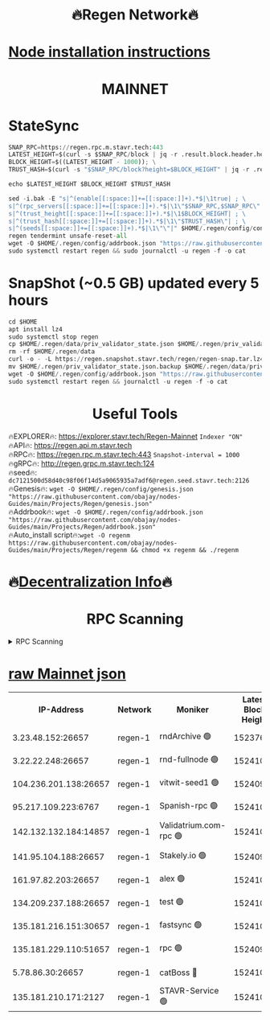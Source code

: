 <h1 align="center"> 🔥Regen Network🔥</h1>

[Node installation instructions](https://github.com/obajay/nodes-Guides/tree/main/Projects/Regen)
=
<h1 align="center"> MAINNET</h1>

# StateSync
```python
SNAP_RPC=https://regen.rpc.m.stavr.tech:443
LATEST_HEIGHT=$(curl -s $SNAP_RPC/block | jq -r .result.block.header.height); \
BLOCK_HEIGHT=$((LATEST_HEIGHT - 1000)); \
TRUST_HASH=$(curl -s "$SNAP_RPC/block?height=$BLOCK_HEIGHT" | jq -r .result.block_id.hash)

echo $LATEST_HEIGHT $BLOCK_HEIGHT $TRUST_HASH

sed -i.bak -E "s|^(enable[[:space:]]+=[[:space:]]+).*$|\1true| ; \
s|^(rpc_servers[[:space:]]+=[[:space:]]+).*$|\1\"$SNAP_RPC,$SNAP_RPC\"| ; \
s|^(trust_height[[:space:]]+=[[:space:]]+).*$|\1$BLOCK_HEIGHT| ; \
s|^(trust_hash[[:space:]]+=[[:space:]]+).*$|\1\"$TRUST_HASH\"| ; \
s|^(seeds[[:space:]]+=[[:space:]]+).*$|\1\"\"|" $HOME/.regen/config/config.toml
regen tendermint unsafe-reset-all
wget -O $HOME/.regen/config/addrbook.json "https://raw.githubusercontent.com/obajay/nodes-Guides/main/Projects/Regen/addrbook.json"
sudo systemctl restart regen && sudo journalctl -u regen -f -o cat
```
# SnapShot (~0.5 GB) updated every 5 hours
```python
cd $HOME
apt install lz4
sudo systemctl stop regen
cp $HOME/.regen/data/priv_validator_state.json $HOME/.regen/priv_validator_state.json.backup
rm -rf $HOME/.regen/data
curl -o - -L https://regen.snapshot.stavr.tech/regen/regen-snap.tar.lz4 | lz4 -c -d - | tar -x -C $HOME/.regen --strip-components 2
mv $HOME/.regen/priv_validator_state.json.backup $HOME/.regen/data/priv_validator_state.json
wget -O $HOME/.regen/config/addrbook.json "https://raw.githubusercontent.com/obajay/nodes-Guides/main/Projects/Regen/addrbook.json"
sudo systemctl restart regen && journalctl -u regen -f -o cat
```

 <h1 align="center"> Useful Tools</h1>

🔥EXPLORER🔥:     https://explorer.stavr.tech/Regen-Mainnet        `Indexer "ON"` \
🔥API🔥:          https://regen.api.m.stavr.tech \
🔥RPC🔥:          https://regen.rpc.m.stavr.tech:443              `Snapshot-interval = 1000` \
🔥gRPC🔥:         http://regen.grpc.m.stavr.tech:124 \
🔥seed🔥:      `dc7121500d58d40c98f06f14d5a9065935a7adf6@regen.seed.stavr.tech:2126` \
🔥Genesis🔥:   `wget -O $HOME/.regen/config/genesis.json "https://raw.githubusercontent.com/obajay/nodes-Guides/main/Projects/Regen/genesis.json"` \
🔥Addrbook🔥:  `wget -O $HOME/.regen/config/addrbook.json "https://raw.githubusercontent.com/obajay/nodes-Guides/main/Projects/Regen/addrbook.json"` \
🔥Auto_install script🔥:`wget -O regenm https://raw.githubusercontent.com/obajay/nodes-Guides/main/Projects/Regen/regenm && chmod +x regenm && ./regenm`

🔥[Decentralization Info](https://github.com/obajay/StateSync-snapshots/tree/main/Projects/Regen/Decentralization)🔥
=
<h1 align="center"> RPC Scanning</h1>

<details>
<summary>RPC Scanning</summary>

<h2 align="center"> We scan nodes in real time every 4 hours. And we provide the final result of RPC endpoints.
We cannot influence the operation of these nodes in any way. </h2>


```python
If Voting Power is higher than 0 --> then the Node is a validator of the network and may be subject to attack and be a potential threat to the chain.
```
```python
We marked such validators with a red symbol
```

</details>

[raw Mainnet json](https://rpc-check.regenm.stavr.tech/regenm/rpc-regenm-result.json)
=


<table><tr><th>IP-Address</th><th>Network</th><th>Moniker</th><th>Latest Block Height</th><th>Earliest Block Height</th><th>Catching Up</th><th>Tx Index</th><th>Voting Power</th><th>Scan Time</th></tr><tr><td>3.23.48.152:26657</td><td>regen-1</td><td>rndArchive 🟢</td><td>15237637</td><td>1</td><td>False</td><td>on</td><td>0</td><td>2024-03-22T20:39:44.444861587UTC</td></tr><tr><td>3.22.22.248:26657</td><td>regen-1</td><td>rnd-fullnode 🟢</td><td>15241001</td><td>4134001</td><td>False</td><td>on</td><td>0</td><td>2024-03-22T20:39:33.564055468UTC</td></tr><tr><td>104.236.201.138:26657</td><td>regen-1</td><td>vitwit-seed1 🟢</td><td>15240989</td><td>8943001</td><td>False</td><td>on</td><td>0</td><td>2024-03-22T20:38:21.131829464UTC</td></tr><tr><td>95.217.109.223:6767</td><td>regen-1</td><td>Spanish-rpc 🟢</td><td>15241015</td><td>10068001</td><td>False</td><td>on</td><td>0</td><td>2024-03-22T20:40:50.818346379UTC</td></tr><tr><td>142.132.132.184:14857</td><td>regen-1</td><td>Validatrium.com-rpc 🟢</td><td>15241015</td><td>11175001</td><td>False</td><td>on</td><td>0</td><td>2024-03-22T20:40:55.094607522UTC</td></tr><tr><td>141.95.104.188:26657</td><td>regen-1</td><td>Stakely.io 🟢</td><td>15240998</td><td>13442501</td><td>False</td><td>on</td><td>0</td><td>2024-03-22T20:39:16.422195475UTC</td></tr><tr><td>161.97.82.203:26657</td><td>regen-1</td><td>alex 🟢</td><td>15241010</td><td>13992001</td><td>False</td><td>on</td><td>0</td><td>2024-03-22T20:40:21.957271377UTC</td></tr><tr><td>134.209.237.188:26657</td><td>regen-1</td><td>test 🟢</td><td>15241021</td><td>13992001</td><td>False</td><td>on</td><td>0</td><td>2024-03-22T20:41:26.772724802UTC</td></tr><tr><td>135.181.216.151:30657</td><td>regen-1</td><td>fastsync 🟢</td><td>15241007</td><td>14457001</td><td>False</td><td>off</td><td>0</td><td>2024-03-22T20:40:06.498309264UTC</td></tr><tr><td>135.181.229.110:51657</td><td>regen-1</td><td>rpc 🟢</td><td>15240997</td><td>14844001</td><td>False</td><td>on</td><td>0</td><td>2024-03-22T20:39:08.005484134UTC</td></tr><tr><td>5.78.86.30:26657</td><td>regen-1</td><td>catBoss 🔴</td><td>15241025</td><td>15237401</td><td>False</td><td>on</td><td>9053355285</td><td>2024-03-22T20:41:50.943410462UTC</td></tr><tr><td>135.181.210.171:2127</td><td>regen-1</td><td>STAVR-Service 🟢</td><td>15241027</td><td>15238001</td><td>False</td><td>on</td><td>0</td><td>2024-03-22T20:42:05.522032062UTC</td></tr></table>